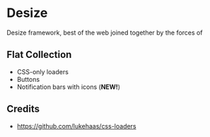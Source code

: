 # Desize

Desize framework, best of the web joined together by the forces of 

## Flat Collection
* CSS-only loaders
* Buttons
* Notification bars with icons (<b>NEW!</b>)

## Credits
* https://github.com/lukehaas/css-loaders
